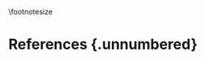 \footnotesize

<!-- 
Do not edit this page.

References are automatically generated from the BibTex file (References.bib)

...which you should create using your reference manager.
-->

# References {.unnumbered} 
